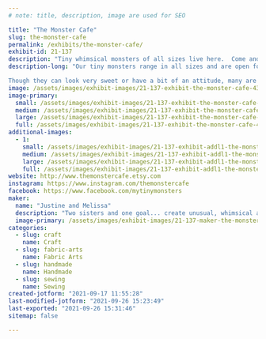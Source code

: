 ```yaml
---
# note: title, description, image are used for SEO

title: "The Monster Cafe"
slug: the-monster-cafe
permalink: /exhibits/the-monster-cafe/
exhibit-id: 21-137
description: "Tiny whimsical monsters of all sizes live here.  Come and visit us."
description-long: "Our tiny monsters range in all sizes and are open for adoption.  From the tiny Tiggywillows to the bigger Bogglets, we have gathered a wide assortment of colorful friends whose deepest wish is to meet you.  

Though they can look very sweet or have a bit of an attitude, many are shy and fragile and do not like rough play.  "
image: /assets/images/exhibit-images/21-137-exhibit-the-monster-cafe-43-47466680-2193903713973940-675319509204074496-n-4356-large.jpg
image-primary: 
  small: /assets/images/exhibit-images/21-137-exhibit-the-monster-cafe-43-47466680-2193903713973940-675319509204074496-n-4356-small.jpg
  medium: /assets/images/exhibit-images/21-137-exhibit-the-monster-cafe-43-47466680-2193903713973940-675319509204074496-n-4356-medium.jpg
  large: /assets/images/exhibit-images/21-137-exhibit-the-monster-cafe-43-47466680-2193903713973940-675319509204074496-n-4356-large.jpg
  full: /assets/images/exhibit-images/21-137-exhibit-the-monster-cafe-43-47466680-2193903713973940-675319509204074496-n-4356-full.jpg
additional-images: 
  - 1:
    small: /assets/images/exhibit-images/21-137-exhibit-addl1-the-monster-cafe-oddlings-small.jpeg
    medium: /assets/images/exhibit-images/21-137-exhibit-addl1-the-monster-cafe-oddlings-medium.jpeg
    large: /assets/images/exhibit-images/21-137-exhibit-addl1-the-monster-cafe-oddlings-large.jpeg
    full: /assets/images/exhibit-images/21-137-exhibit-addl1-the-monster-cafe-oddlings-full.jpeg
website: http://www.themonstercafe.etsy.com
instagram: https://www.instagram.com/themonstercafe
facebook: https://www.facebook.com/mytinymonsters
maker: 
  name: "Justine and Melissa"
  description: "Two sisters and one goal... create unusual, whimsical and fantastic monsters.  With this in mind and encouraged from family and friends The Monster Cafe was born on Etsy in 2009.  Since then we have attended conventions of all types through Central Florida and Atlanta, Georgia. Our work has been featured in a gallery or two and we have joined a wonderful family of artisans, crafters and hobbyists."
  image-primary: /assets/images/exhibit-images/21-137-maker-the-monster-cafe-47466680-2193903713973940-675319509204074496-n-medium.jpg
categories: 
  - slug: craft
    name: Craft
  - slug: fabric-arts
    name: Fabric Arts
  - slug: handmade
    name: Handmade
  - slug: sewing
    name: Sewing
created-jotform: "2021-09-17 11:55:28"
last-modified-jotform: "2021-09-26 15:23:49"
last-exported: "2021-09-26 15:31:46"
sitemap: false

---
```

